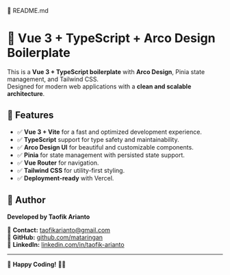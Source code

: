 📜 README.md

# 🚀 Vue 3 + TypeScript + Arco Design Boilerplate

This is a **Vue 3 + TypeScript boilerplate** with **Arco Design**, Pinia state management, and Tailwind CSS.  
Designed for modern web applications with a **clean and scalable architecture**.

## 🎯 **Features**

-   ✅ **Vue 3 + Vite** for a fast and optimized development experience.
-   ✅ **TypeScript** support for type safety and maintainability.
-   ✅ **Arco Design UI** for beautiful and customizable components.
-   ✅ **Pinia** for state management with persisted state support.
-   ✅ **Vue Router** for navigation.
-   ✅ **Tailwind CSS** for utility-first styling.
-   ✅ **Deployment-ready** with Vercel.

## 🌟 Author

**Developed by Taofik Arianto**

📧 **Contact:** [taofikarianto@gmail.com](mailto:taofikarianto@gmail.com)  
🔗 **GitHub:** [github.com/mataringan](https://github.com/mataringan)  
🔗 **LinkedIn:** [linkedin.com/in/taofik-arianto](https://www.linkedin.com/in/taofik-arianto)

---

🚀 **Happy Coding!** 🎨✨
